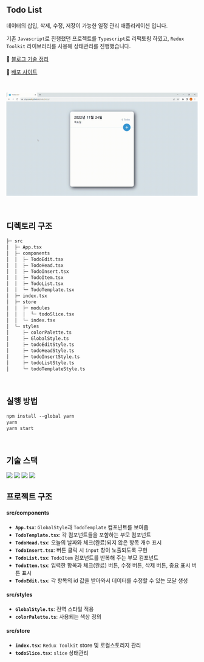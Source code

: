 ## Todo List

데이터의 삽입, 삭제, 수정, 저장이 가능한 일정 관리 애플리케이션 입니다.

기존 `Javascript`로 진행했던 프로젝트를 `Typescript`로 리팩토링 하였고, `Redux Toolkit` 라이브러리를 사용해 상태관리를 진행했습니다.

🔗 [블로그 기술 정리](https://ohyoonah.github.io/project/2022-11-23-todolist/)

🔗 [배포 사이트](https://ohyoonah.github.io/todo_list_ts/)

<br>

![시연](public/test.gif)

<br>

## 디렉토리 구조

```
├─ src
│  ├─ App.tsx
│  ├─ components
│  │  ├─ TodoEdit.tsx
│  │  ├─ TodoHead.tsx
│  │  ├─ TodoInsert.tsx
│  │  ├─ TodoItem.tsx
│  │  ├─ TodoList.tsx
│  │  └─ TodoTemplate.tsx
│  ├─ index.tsx
│  ├─ store
│  │  ├─ modules
│  │  │  └─ todoSlice.tsx
│  │  └─ index.tsx
│  └─ styles
│     ├─ colorPalette.ts
│     ├─ GlobalStyle.ts
│     ├─ todoEditStyle.ts
│     ├─ todoHeadStyle.ts
│     ├─ todoInsertStyle.ts
│     ├─ todoListStyle.ts
│     └─ todoTemplateStyle.ts
```

<br>

## 실행 방법

```
npm install --global yarn
yarn
yarn start
```

<br>

## 기술 스택

<img src="https://img.shields.io/badge/React-61DAFB?style=for-the-badge&logo=React&logoColor=white">
<img src="https://img.shields.io/badge/TypeScript-3178C6?style=for-the-badge&logo=TypeScript&logoColor=white">
<img src="https://img.shields.io/badge/Redux Toolkit-764ABC?style=for-the-badge&logo=Redux&logoColor=white">
<img src="https://img.shields.io/badge/styled components-DB7093?style=for-the-badge&logo=styled-components&logoColor=white">

<br>

## 프로젝트 구조

#### src/components

- **`App.tsx`**: `GlobalStyle`과 `TodoTemplate` 컴포넌트를 보여줌
- **`TodoTemplate.tsx`**: 각 컴포넌트들을 포함하는 부모 컴포넌트
- **`TodoHead.tsx`**: 오늘의 날짜와 체크(완료)되지 않은 항목 개수 표시
- **`TodoInsert.tsx`**: 버튼 클릭 시 `input` 창이 노출되도록 구현
- **`TodoList.tsx`**: `TodoItem` 컴포넌트를 반복해 주는 부모 컴포넌트
- **`TodoItem.tsx`**: 입력한 항목과 체크(완료) 버튼, 수정 버튼, 삭제 버튼, 중요 표시 버튼 표시
- **`TodoEdit.tsx`**: 각 항목의 id 값을 받아와서 데이터를 수정할 수 있는 모달 생성

#### src/styles

- **`GlobalStyle.ts`**: 전역 스타일 적용
- **`colorPalette.ts`**: 사용되는 색상 정의

#### src/store

- **`index.tsx`**: `Redux Toolkit` store 및 로컬스토리지 관리
- **`todoSlice.tsx`**: `slice` 상태관리
